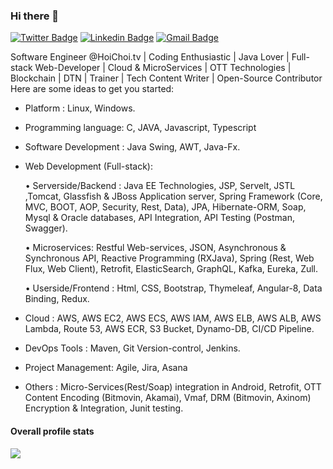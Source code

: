 ### Hi there 👋

[![Twitter Badge](https://img.shields.io/badge/-@S_oumyadip-1ca0f1?style=flat-square&labelColor=1ca0f1&logo=twitter&logoColor=white&link=https://twitter.com/s_oumyadip)](https://twitter.com/s_oumyadip) [![Linkedin Badge](https://img.shields.io/badge/-SoumyadipChowdhury-blue?style=flat-square&logo=Linkedin&logoColor=white&link=https://www.linkedin.com/in/soumyadip-chowdhury/)](https://www.linkedin.com/in/soumyadip-chowdhury)
[![Gmail Badge](https://img.shields.io/badge/-soumyadip.note@gmail.com-c14438?style=flat-square&logo=Gmail&logoColor=white&link=mailto:soumyadip.note@gmail.com)](mailto:soumyadip.note@gmail.com)


Software Engineer @HoiChoi.tv | Coding Enthusiastic | Java Lover | Full-stack Web-Developer | Cloud & MicroServices | OTT Technologies | Blockchain | DTN | Trainer | Tech Content Writer | Open-Source Contributor
Here are some ideas to get you started:

- Platform : Linux, Windows.

- Programming language: C, JAVA, Javascript, Typescript

- Software Development : Java Swing, AWT, Java-Fx.

- Web Development (Full-stack):

  •  Serverside/Backend : Java EE Technologies, JSP, Servelt, JSTL ,Tomcat, Glassfish & JBoss Application server, Spring Framework (Core, MVC, BOOT, AOP, Security, Rest, Data), JPA, Hibernate-ORM, Soap, Mysql & Oracle databases, API Integration, API Testing (Postman, Swagger).

  • Microservices: Restful Web-services, JSON, Asynchronous & Synchronous API, Reactive Programming (RXJava), Spring (Rest, Web Flux, Web Client), Retrofit, ElasticSearch, GraphQL, Kafka, Eureka, Zull.

  • Userside/Frontend : Html, CSS, Bootstrap, Thymeleaf, Angular-8, Data Binding, Redux.

- Cloud : AWS, AWS EC2, AWS ECS, AWS IAM, AWS ELB, AWS ALB, AWS Lambda, Route 53, AWS ECR, S3 Bucket, Dynamo-DB, CI/CD Pipeline.

- DevOps Tools : Maven, Git Version-control, Jenkins.

- Project Management: Agile, Jira, Asana

- Others : Micro-Services(Rest/Soap) integration in Android, Retrofit, OTT Content Encoding (Bitmovin, Akamai), Vmaf, DRM (Bitmovin, Axinom) Encryption & Integration, Junit testing.


#### Overall profile stats

![](https://github-readme-stats.vercel.app/api?username=soumyadip007&count_private=true&theme=merko)
